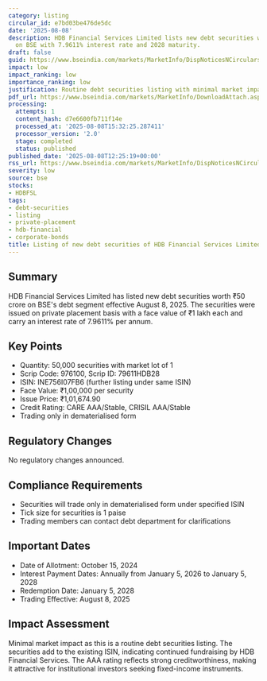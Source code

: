 ```yaml
---
category: listing
circular_id: e7bd03be476de5dc
date: '2025-08-08'
description: HDB Financial Services Limited lists new debt securities worth ₹50 crore
  on BSE with 7.9611% interest rate and 2028 maturity.
draft: false
guid: https://www.bseindia.com/markets/MarketInfo/DispNoticesNCirculars.aspx?Noticeid={53EDA251-8A7B-410B-93FB-6489ADE60F43}&noticeno=20250808-17&dt=08/08/2025&icount=17&totcount=52&flag=0
impact: low
impact_ranking: low
importance_ranking: low
justification: Routine debt securities listing with minimal market impact
pdf_url: https://www.bseindia.com/markets/MarketInfo/DownloadAttach.aspx?id=20250808-17&attachedId=
processing:
  attempts: 1
  content_hash: d7e6600fb711f14e
  processed_at: '2025-08-08T15:32:25.287411'
  processor_version: '2.0'
  stage: completed
  status: published
published_date: '2025-08-08T12:25:19+00:00'
rss_url: https://www.bseindia.com/markets/MarketInfo/DispNoticesNCirculars.aspx?Noticeid={53EDA251-8A7B-410B-93FB-6489ADE60F43}&noticeno=20250808-17&dt=08/08/2025&icount=17&totcount=52&flag=0
severity: low
source: bse
stocks:
- HDBFSL
tags:
- debt-securities
- listing
- private-placement
- hdb-financial
- corporate-bonds
title: Listing of new debt securities of HDB Financial Services Limited
---
```


## Summary

HDB Financial Services Limited has listed new debt securities worth ₹50 crore on BSE's debt segment effective August 8, 2025. The securities were issued on private placement basis with a face value of ₹1 lakh each and carry an interest rate of 7.9611% per annum.

## Key Points

- Quantity: 50,000 securities with market lot of 1
- Scrip Code: 976100, Scrip ID: 79611HDB28
- ISIN: INE756I07FB6 (further listing under same ISIN)
- Face Value: ₹1,00,000 per security
- Issue Price: ₹1,01,674.90
- Credit Rating: CARE AAA/Stable, CRISIL AAA/Stable
- Trading only in dematerialised form

## Regulatory Changes

No regulatory changes announced.

## Compliance Requirements

- Securities will trade only in dematerialised form under specified ISIN
- Tick size for securities is 1 paise
- Trading members can contact debt department for clarifications

## Important Dates

- Date of Allotment: October 15, 2024
- Interest Payment Dates: Annually from January 5, 2026 to January 5, 2028
- Redemption Date: January 5, 2028
- Trading Effective: August 8, 2025

## Impact Assessment

Minimal market impact as this is a routine debt securities listing. The securities add to the existing ISIN, indicating continued fundraising by HDB Financial Services. The AAA rating reflects strong creditworthiness, making it attractive for institutional investors seeking fixed-income instruments.